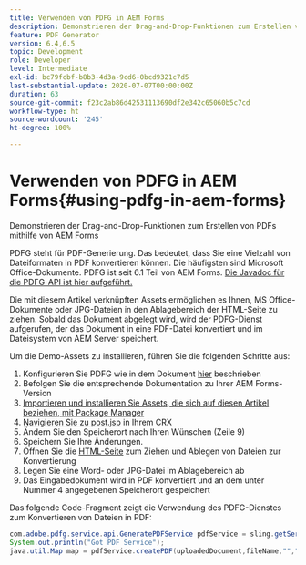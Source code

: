 ```yaml
---
title: Verwenden von PDFG in AEM Forms
description: Demonstrieren der Drag-and-Drop-Funktionen zum Erstellen von PDFs mithilfe von AEM Forms
feature: PDF Generator
version: 6.4,6.5
topic: Development
role: Developer
level: Intermediate
exl-id: bc79fcbf-b8b3-4d3a-9cd6-0bcd9321c7d5
last-substantial-update: 2020-07-07T00:00:00Z
duration: 63
source-git-commit: f23c2ab86d42531113690df2e342c65060b5c7cd
workflow-type: ht
source-wordcount: '245'
ht-degree: 100%

---
```


# Verwenden von PDFG in AEM Forms{#using-pdfg-in-aem-forms}

Demonstrieren der Drag-and-Drop-Funktionen zum Erstellen von PDFs mithilfe von AEM Forms

PDFG steht für PDF-Generierung. Das bedeutet, dass Sie eine Vielzahl von Dateiformaten in PDF konvertieren können. Die häufigsten sind Microsoft Office-Dokumente. PDFG ist seit 6.1 Teil von AEM Forms.
[Die Javadoc für die PDFG-API ist hier aufgeführt.](https://www.adobe.io/experience-manager/reference-materials/6-5/forms/javadocs/index.html?com/adobe/fd/output/api/OutputService.html)

Die mit diesem Artikel verknüpften Assets ermöglichen es Ihnen, MS Office-Dokumente oder JPG-Dateien in den Ablagebereich der HTML-Seite zu ziehen. Sobald das Dokument abgelegt wird, wird der PDFG-Dienst aufgerufen, der das Dokument in eine PDF-Datei konvertiert und im Dateisystem von AEM Server speichert.

Um die Demo-Assets zu installieren, führen Sie die folgenden Schritte aus:

1. Konfigurieren Sie PDFG wie in dem Dokument [hier](https://helpx.adobe.com/de/experience-manager/6-4/forms/using/install-configure-pdf-generator.html) beschrieben
1. Befolgen Sie die entsprechende Dokumentation zu Ihrer AEM Forms-Version
1. [Importieren und installieren Sie Assets, die sich auf diesen Artikel beziehen, mit Package Manager](assets/createpdfgdemov2.zip)
1. [Navigieren Sie zu post.jsp](http://localhost:4502/apps/AemFormsSamples/components/createPDF/POST.jsp) in Ihrem CRX
1. Ändern Sie den Speicherort nach Ihren Wünschen (Zeile 9)
1. Speichern Sie Ihre Änderungen.
1. Öffnen Sie die [HTML-Seite](http://localhost:4502/content/DocumentServices/CreatePDFG.html) zum Ziehen und Ablegen von Dateien zur Konvertierung
1. Legen Sie eine Word- oder JPG-Datei im Ablagebereich ab
1. Das Eingabedokument wird in PDF konvertiert und an dem unter Nummer 4 angegebenen Speicherort gespeichert

Das folgende Code-Fragment zeigt die Verwendung des PDFG-Dienstes zum Konvertieren von Dateien in PDF:

```java
com.adobe.pdfg.service.api.GeneratePDFService pdfService = sling.getService(com.adobe.pdfg.service.api.GeneratePDFService.class);
System.out.println("Got PDF Service");
java.util.Map map = pdfService.createPDF(uploadedDocument,fileName,"","Standard","No Security", null, null);
```
